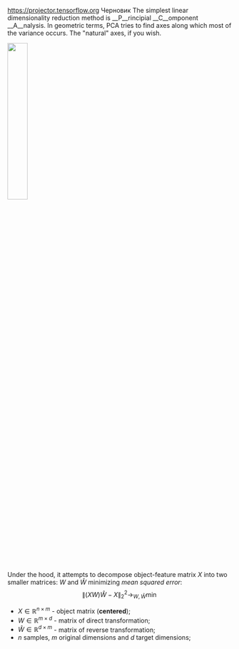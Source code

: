 https://projector.tensorflow.org
Черновик
The simplest linear dimensionality reduction method is __P__rincipial __C__omponent __A__nalysis.
In geometric terms, PCA tries to find axes along which most of the variance occurs. The "natural" axes, if you wish.

<img src="https://github.com/yandexdataschool/Practical_RL/raw/master/yet_another_week/_resource/pca_fish.png" style="width:30%">

Under the hood, it attempts to decompose object-feature matrix $X$ into two smaller matrices: $W$ and $\hat W$ minimizing _mean squared error_:
$$\|(X W) \hat{W} - X\|^2_2 \to_{W, \hat{W}} \min$$
- $X \in \mathbb{R}^{n \times m}$ - object matrix (**centered**);
- $W \in \mathbb{R}^{m \times d}$ - matrix of direct transformation;
- $\hat{W} \in \mathbb{R}^{d \times m}$ - matrix of reverse transformation;
- $n$ samples, $m$ original dimensions and $d$ target dimensions;